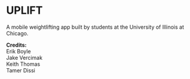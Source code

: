 UPLIFT
===========
A mobile weightlifting app built by students at the University of Illinois at Chicago.

**Credits:**<br>
Erik Boyle<br>
Jake Vercimak<br>
Keith Thomas<br>
Tamer Dissi
